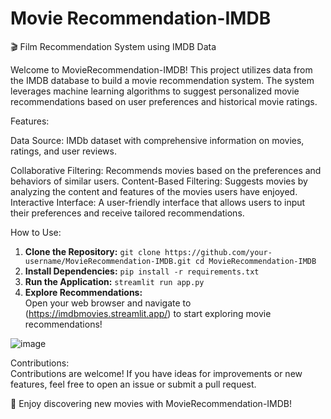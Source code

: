 # Movie Recommendation-IMDB
🎬 Film Recommendation System using IMDB Data

Welcome to MovieRecommendation-IMDB! This project utilizes data from the IMDB database to build a movie recommendation system. The system leverages machine learning algorithms to suggest personalized movie recommendations based on user preferences and historical movie ratings.

Features:

Data Source: IMDb dataset with comprehensive information on movies, ratings, and user reviews.

Collaborative Filtering: Recommends movies based on the preferences and behaviors of similar users.
Content-Based Filtering: Suggests movies by analyzing the content and features of the movies users have enjoyed.
Interactive Interface: A user-friendly interface that allows users to input their preferences and receive tailored recommendations.

How to Use:
1. **Clone the Repository:**
   `git clone https://github.com/your-username/MovieRecommendation-IMDB.git cd MovieRecommendation-IMDB`
2. **Install Dependencies:**
`pip install -r requirements.txt`
3. **Run the Application:**
`streamlit run app.py`
4. **Explore Recommendations:**
</br>Open your web browser and navigate to (https://imdbmovies.streamlit.app/) to start exploring movie recommendations!

![image](https://github.com/Shaltsanadya/Film_Recommendation/assets/89865857/f740aa02-e37e-4d73-9e04-98d748ad3874)


Contributions:
</br>Contributions are welcome! If you have ideas for improvements or new features, feel free to open an issue or submit a pull request.

🍿 Enjoy discovering new movies with MovieRecommendation-IMDB!

 
